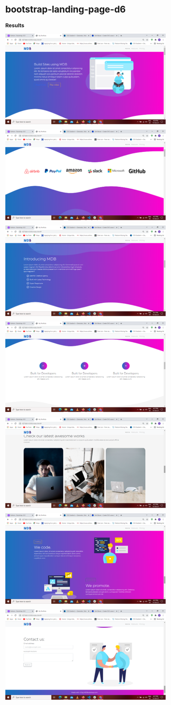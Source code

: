# bootstrap-landing-page-d6

### Results

![](https://github.com/techie-akki/bootstrap-landing-page-d6/blob/master/result-1.png)

![](https://github.com/techie-akki/bootstrap-landing-page-d6/blob/master/result-2.png)

![](https://github.com/techie-akki/bootstrap-landing-page-d6/blob/master/result-3.png)

![](https://github.com/techie-akki/bootstrap-landing-page-d6/blob/master/result-4.png)

![](https://github.com/techie-akki/bootstrap-landing-page-d6/blob/master/result-5.png)

![](https://github.com/techie-akki/bootstrap-landing-page-d6/blob/master/result-6.png)

![](https://github.com/techie-akki/bootstrap-landing-page-d6/blob/master/result-7.png)
